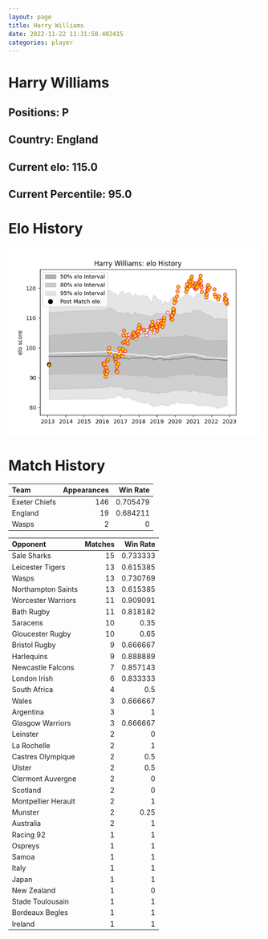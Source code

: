 ```yaml
---  
layout: page  
title: Harry Williams  
date: 2022-11-22 11:31:58.402415  
categories: player  
---
```

# Harry Williams

## Positions: P

## Country: England

## Current elo: 115.0

## Current Percentile: 95.0

# Elo History


![elo history](history_HarryWilliams.png)
# Match History


| Team          |   Appearances |   Win Rate |
|:--------------|--------------:|-----------:|
| Exeter Chiefs |           146 |   0.705479 |
| England       |            19 |   0.684211 |
| Wasps         |             2 |   0        |

| Opponent            |   Matches |   Win Rate |
|:--------------------|----------:|-----------:|
| Sale Sharks         |        15 |   0.733333 |
| Leicester Tigers    |        13 |   0.615385 |
| Wasps               |        13 |   0.730769 |
| Northampton Saints  |        13 |   0.615385 |
| Worcester Warriors  |        11 |   0.909091 |
| Bath Rugby          |        11 |   0.818182 |
| Saracens            |        10 |   0.35     |
| Gloucester Rugby    |        10 |   0.65     |
| Bristol Rugby       |         9 |   0.666667 |
| Harlequins          |         9 |   0.888889 |
| Newcastle Falcons   |         7 |   0.857143 |
| London Irish        |         6 |   0.833333 |
| South Africa        |         4 |   0.5      |
| Wales               |         3 |   0.666667 |
| Argentina           |         3 |   1        |
| Glasgow Warriors    |         3 |   0.666667 |
| Leinster            |         2 |   0        |
| La Rochelle         |         2 |   1        |
| Castres Olympique   |         2 |   0.5      |
| Ulster              |         2 |   0.5      |
| Clermont Auvergne   |         2 |   0        |
| Scotland            |         2 |   0        |
| Montpellier Herault |         2 |   1        |
| Munster             |         2 |   0.25     |
| Australia           |         2 |   1        |
| Racing 92           |         1 |   1        |
| Ospreys             |         1 |   1        |
| Samoa               |         1 |   1        |
| Italy               |         1 |   1        |
| Japan               |         1 |   1        |
| New Zealand         |         1 |   0        |
| Stade Toulousain    |         1 |   1        |
| Bordeaux Begles     |         1 |   1        |
| Ireland             |         1 |   1        |